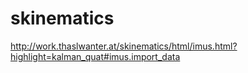 # skinematics

http://work.thaslwanter.at/skinematics/html/imus.html?highlight=kalman_quat#imus.import_data
